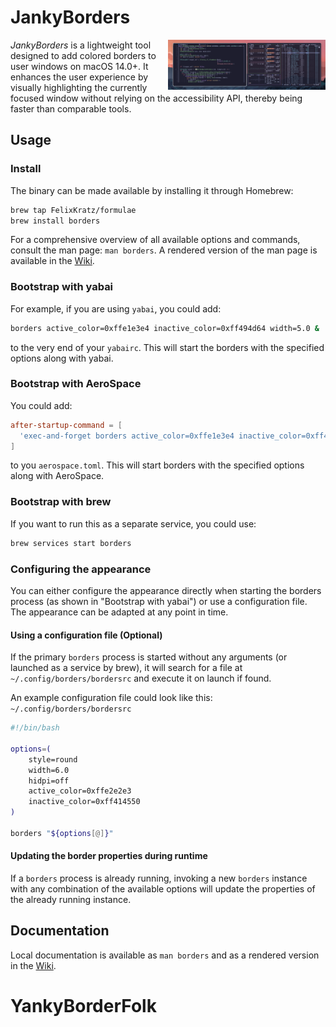# JankyBorders

<img align="right" width="50%" src="images/screenshot.png" alt="Screenshot">

*JankyBorders* is a lightweight tool designed to add colored borders to
user windows on macOS 14.0+. It enhances the user experience by visually
highlighting the currently focused window without relying on the accessibility
API, thereby being faster than comparable tools.

## Usage
### Install
The binary can be made available by installing it through Homebrew:
```bash
brew tap FelixKratz/formulae
brew install borders
```

For a comprehensive overview of all available options and commands, consult the
man page: `man borders`. A rendered version of the man page is available in the
[Wiki](https://github.com/FelixKratz/JankyBorders/wiki/Man-Page).

### Bootstrap with yabai
For example, if you are using `yabai`, you could add:
```bash
borders active_color=0xffe1e3e4 inactive_color=0xff494d64 width=5.0 &
```
to the very end of your `yabairc`. This will start the borders with the
specified options along with yabai.

### Bootstrap with AeroSpace
You could add:
```toml
after-startup-command = [
  'exec-and-forget borders active_color=0xffe1e3e4 inactive_color=0xff494d64 width=5.0'
]
```
to you `aerospace.toml`. This will start borders with the specified options
along with AeroSpace.

### Bootstrap with brew
If you want to run this as a separate service, you could use:
```bash
brew services start borders
```

### Configuring the appearance
You can either configure the appearance directly when starting the borders
process (as shown in "Bootstrap with yabai") or use a configuration file.
The appearance can be adapted at any point in time.

#### Using a configuration file (Optional)
If the primary `borders` process is started without any arguments (or launched
as a service by brew), it will search for a file at
`~/.config/borders/bordersrc` and execute it on launch if found.

An example configuration file could look like this:
`~/.config/borders/bordersrc`
```bash
#!/bin/bash

options=(
	style=round
	width=6.0
	hidpi=off
	active_color=0xffe2e2e3
	inactive_color=0xff414550
)

borders "${options[@]}"
```

#### Updating the border properties during runtime
If a `borders` process is already running, invoking a new `borders` instance
with any combination of the available options will update the properties of
the already running instance.

## Documentation
Local documentation is available as `man borders` and as a rendered version in
the [Wiki](https://github.com/FelixKratz/JankyBorders/wiki/Man-Page).
# YankyBorderFolk
